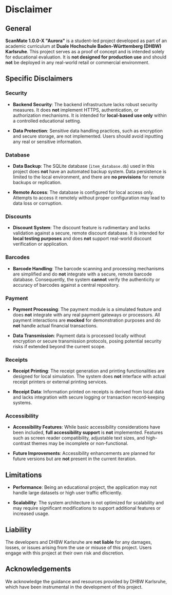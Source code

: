 # Disclaimer

## General

**ScanMate 1.0.0-X "Aurora"** is a student-led project developed as part of an academic curriculum at **Duale Hochschule Baden-Württemberg (DHBW) Karlsruhe**. This project serves as a proof of concept and is intended solely for educational evaluation. It is **not designed for production use** and should **not** be deployed in any real-world retail or commercial environment.

## Specific Disclaimers

### Security

- **Backend Security**: The backend infrastructure lacks robust security measures. It does **not** implement HTTPS, authentication, or authorization mechanisms. It is intended for **local-based use only** within a controlled educational setting.
  
- **Data Protection**: Sensitive data handling practices, such as encryption and secure storage, are not implemented. Users should avoid inputting any real or sensitive information.

### Database

- **Data Backup**: The SQLite database (`item_database.db`) used in this project does **not** have an automated backup system. Data persistence is limited to the local environment, and there are **no provisions** for remote backups or replication.
  
- **Remote Access**: The database is configured for local access only. Attempts to access it remotely without proper configuration may lead to data loss or corruption.

### Discounts

- **Discount System**: The discount feature is rudimentary and lacks validation against a secure, remote discount database. It is intended for **local testing purposes** and does **not** support real-world discount verification or application.

### Barcodes

- **Barcode Handling**: The barcode scanning and processing mechanisms are simplified and do **not** integrate with a secure, remote barcode database. Consequently, the system **cannot** verify the authenticity or accuracy of barcodes against a central repository.

### Payment

- **Payment Processing**: The payment module is a simulated feature and does **not** integrate with any real payment gateways or processors. All payment interactions are **mocked** for demonstration purposes and do **not** handle actual financial transactions.
  
- **Data Transmission**: Payment data is processed locally without encryption or secure transmission protocols, posing potential security risks if extended beyond the current scope.

### Receipts

- **Receipt Printing**: The receipt generation and printing functionalities are designed for local simulation. The system does **not** interface with actual receipt printers or external printing services.
  
- **Receipt Data**: Information printed on receipts is derived from local data and lacks integration with secure logging or transaction record-keeping systems.

### Accessibility

- **Accessibility Features**: While basic accessibility considerations have been included, **full accessibility support** is **not** implemented. Features such as screen reader compatibility, adjustable text sizes, and high-contrast themes may be incomplete or non-functional.
  
- **Future Improvements**: Accessibility enhancements are planned for future versions but are **not** present in the current iteration.

## Limitations

- **Performance**: Being an educational project, the application may not handle large datasets or high user traffic efficiently.
  
- **Scalability**: The system architecture is not optimized for scalability and may require significant modifications to support additional features or increased usage.

## Liability

The developers and DHBW Karlsruhe are **not liable** for any damages, losses, or issues arising from the use or misuse of this project. Users engage with this project at their own risk and discretion.

## Acknowledgements

We acknowledge the guidance and resources provided by DHBW Karlsruhe, which have been instrumental in the development of this project.
